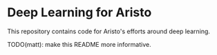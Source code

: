 # Deep Learning for Aristo

This repository contains code for Aristo's efforts around deep learning.

TODO(matt): make this README more informative.
